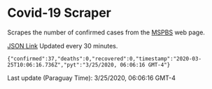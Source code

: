# Covid-19 Scraper

Scrapes the number of confirmed cases from the [MSPBS](https://www.mspbs.gov.py/covid-19.php) web page.

[JSON Link](https://jmayalag.github.io/covid19-scrape/cases.json)
Updated every 30 minutes.
```
{"confirmed":37,"deaths":0,"recovered":0,"timestamp":"2020-03-25T10:06:16.736Z","pyt":"3/25/2020, 06:06:16 GMT-4"}
```
Last update (Paraguay Time): 3/25/2020, 06:06:16 GMT-4